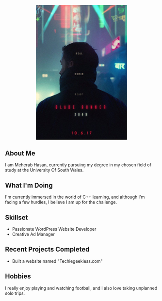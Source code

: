 <div align="center">
  <img src="download (5).jpg" alt="Profile Image" width="300"/>
</div>

## About Me
I am Meherab Hasan, currently pursuing my degree in my chosen field of study at the University Of South Wales.

## What I'm Doing
I'm currently immersed in the world of C++ learning, and although I'm facing a few hurdles, I believe I am up for the challenge.

## Skillset
- Passionate WordPress Website Developer
- Creative Ad Manager

## Recent Projects Completed
- Built a website named "Techiegeekiess.com"

## Hobbies
I really enjoy playing and watching football, and I also love taking unplanned solo trips.
